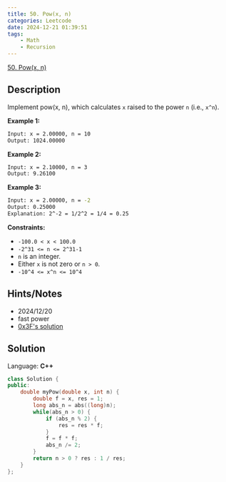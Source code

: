 ```yaml
---
title: 50. Pow(x, n)
categories: Leetcode
date: 2024-12-21 01:39:51
tags:
    - Math
    - Recursion
---
```


[50. Pow(x, n)](https://leetcode.com/problems/powx-n/description/?envType=problem-list-v2&envId=plakya4j)

## Description

Implement pow(x, n), which calculates `x` raised to the power `n` (i.e., `x^n`).

**Example 1:**

```bash
Input: x = 2.00000, n = 10
Output: 1024.00000
```

**Example 2:**

```bash
Input: x = 2.10000, n = 3
Output: 9.26100
```

**Example 3:**

```bash
Input: x = 2.00000, n = -2
Output: 0.25000
Explanation: 2^-2 = 1/2^2 = 1/4 = 0.25
```

**Constraints:**

- `-100.0 < x < 100.0`
- `-2^31 <= n <= 2^31-1`
- `n` is an integer.
- Either `x` is not zero or `n > 0`.
- `-10^4 <= x^n <= 10^4`

## Hints/Notes

- 2024/12/20
- fast power
- [0x3F's solution](https://leetcode.cn/problems/powx-n/solutions/2858114/tu-jie-yi-zhang-tu-miao-dong-kuai-su-mi-ykp3i/)

## Solution

Language: **C++**

```C++
class Solution {
public:
    double myPow(double x, int n) {
        double f = x, res = 1;
        long abs_n = abs((long)n);
        while(abs_n > 0) {
            if (abs_n % 2) {
                res = res * f;
            }
            f = f * f;
            abs_n /= 2;
        }
        return n > 0 ? res : 1 / res;
    }
};
```
